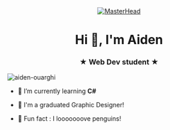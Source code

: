 <div align="center">
  <a href="https://aiden-ouarghi.io">
    <img src="https://i.pinimg.com/originals/3f/68/99/3f68999a4da1459dd079bad8b7bfe264.gif" alt="MasterHead">
  </a>
</div>



<h1 align="center">Hi 🦊, I'm Aiden</h1>
<h3 align="center">★ Web Dev student ★</h3>

<p align="left"> <img src="https://komarev.com/ghpvc/?username=aiden-ouarghi&label=Profile%20views&color=0e75b6&style=flat" alt="aiden-ouarghi" /> </p>

- 🌱 I’m currently learning **C#**

- 📄 I'm a graduated Graphic Designer!

- 🤍 Fun fact : I looooooove penguins!
